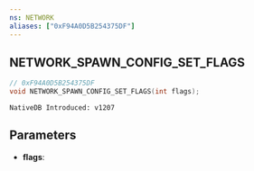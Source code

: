 ```yaml
---
ns: NETWORK
aliases: ["0xF94A0D5B254375DF"]
---
```

## NETWORK_SPAWN_CONFIG_SET_FLAGS

```c
// 0xF94A0D5B254375DF
void NETWORK_SPAWN_CONFIG_SET_FLAGS(int flags);
```

```
NativeDB Introduced: v1207
```

## Parameters
* **flags**:
